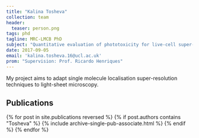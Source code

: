 ```yaml
---
title: "Kalina Tosheva"
collection: team
header:
  teaser: person.png
tags: phd
tagline: MRC-LMCB PhD
subject: "Quantitative evaluation of phototoxicity for live-cell super-resolution microscopy"
date: 2017-09-05
email: 'kalina.tosheva.16@ucl.ac.uk'
prom: "Supervision: Prof. Ricardo Henriques"
---
```

My project aims to adapt single molecule localisation super-resolution techniques to light-sheet microscopy.

<p align= "justify">
<h2> Publications </h2>
{% for post in site.publications reversed %}
  {% if post.authors contains "Tosheva" %}
    {% include archive-single-pub-associate.html %}
  {% endif %}
{% endfor %}
